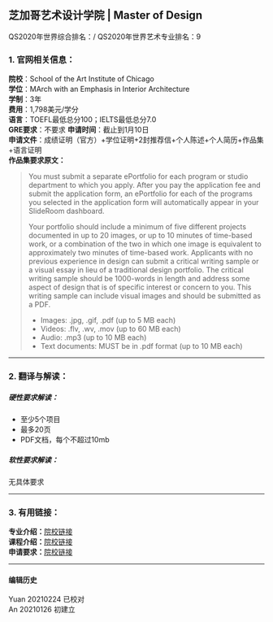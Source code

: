 ## 芝加哥艺术设计学院 | Master of Design

QS2020年世界综合排名：/
QS2020年世界艺术专业排名：9


### 1. 官网相关信息：

**院校**：School of the Art Institute of Chicago  
**学位**：MArch with an Emphasis in Interior Architecture  
**学制**：3年  
**费用**：1,798美元/学分  
**语言**：TOEFL最低总分100；IELTS最低总分7.0  
**GRE要求**：不要求
**申请时间**：截止到1月10日  
**申请文件**：成绩证明（官方）+学位证明+2封推荐信+个人陈述+个人简历+作品集+语言证明  
**作品集要求原文：**   
> You must submit a separate ePortfolio for each program or studio department to which you apply. After you pay the application fee and submit the application form, an ePortfolio for each of the programs you selected in the application form will automatically appear in your SlideRoom dashboard.
>
> Your portfolio should include a minimum of five different projects documented in up to 20 images, or up to 10 minutes of time-based work, or a combination of the two in which one image is equivalent to approximately two minutes of time-based work. Applicants with no previous experience in design can submit a critical writing sample or a visual essay in lieu of a traditional design portfolio. The critical writing sample should be 1000-words in length and address some aspect of design that is of specific interest or concern to you. This writing sample can include visual images and should be submitted as a PDF.
>
> - Images: .jpg, .gif, .pdf (up to 5 MB each)
> - Videos: .flv, .wv, .mov (up to 60 MB each)
> - Audio: .mp3 (up to 10 MB each)
> - Text documents: MUST be in .pdf format (up to 10 MB each)





---


### 2. 翻译与解读：

##### 硬性要求解读：
- 至少5个项目
- 最多20页
- PDF文档，每个不超过10mb



##### 软性要求解读：
无具体要求


---


### 3. 有用链接：

**专业介绍：**[院校链接](https://www.saic.edu/academics/departments/aiado/master-architecture-emphasis-interior-architecture)  
**课程介绍：**[院校链接](https://www.saic.edu/academics/departments/aiado/courses)  
**申请要求：**[院校链接](https://www.saic.edu/academics/departments/aiado/master-architecture-emphasis-interior-architecture)


---


#### 编辑历史
Yuan 20210224 已校对  
An 20210126 初建立
